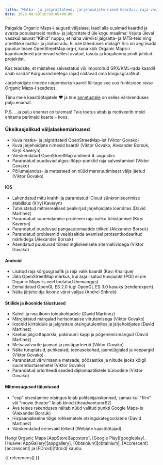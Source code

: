 ```yaml
---
title: "Matka- ja jalgrattateed, järjehoidjate nimed kaardil, raja valik, kõrgusgraafik ja palju muud augusti väljalaskes"
date: 2025-08-09T10:00:00+00:00
---
```


Paigalda Organic Maps-i augusti väljalase, laadi alla uusimad kaardid ja avasta populaarseid matka- ja jalgrattateid üle kogu maailma! Vajuta üleval vasakul asuvat "Kihid" nuppu, et näha värvilisi jalgratta- ja MTB-teid ning ametlikke matka- ja jalutusradu. Ei näe läheduses midagi? Siis on aeg lisada puuduv teave OpenStreetMap.org-i, kuna kõik Organic Maps-i kaardiandmed pärinevad sellest avatud, tasuta ja kogukonna poolt juhitud projektist.

Kas teadsite, et mistahes salvestatud või imporditud GPX/KML-rada kaardil saab valida? Kõrgusandmetega rajad näitavad oma kõrgusgraafikut.

Järjehoidjate nimede nägemiseks kaardil lülitage see uus funktsioon sisse Organic Maps-i seadetes.

Tänu meie kaastöötajatele ❤️ ja teie [annetustele](@/donate/index.et.md) on selles värskenduses palju enamat.

P.S. ...ja palju enamat on tulemas! Teie toetus aitab ja motiveerib meid ehitama parimaid kaarte – koos.

### Üksikasjalikud väljalaskemärkused

- Kuva matka- ja jalgrattateid OpenStreetMap-ist (Viktor Govako)
- Kuva järjehoidjate nimesid kaardil (Viktor Govako, Alexander Borsuk, Kiryl Kaveryn)
- Värskendatud OpenStreetMap andmed 4. augustini
- Parandatud puuduvad algus-/lõpp-punktid raja salvestamisel (Viktor Govako)
- Põllumajandus- ja metsateed on nüüd marsruutimisest välja jäetud (Viktor Govako)

#### iOS
- Lahendatud mitu krahhi ja parandatud iCloud sünkroniseerimise stabiilsus (Kiryl Kaveryn)
- Tutvustatud mitmerealised pealkirjad järjehoidjate loendites (David Martinez)
- Parandatud suurendamise probleem raja valiku tühistamisel (Kiryl Kaveryn)
- Parandatud puuduvad pangaautomaatide tõlked (Alexander Borsuk)
- Parandatud probleemid veebisaitide avamisel protsentkodeeritud märkidega (Alexander Borsuk)
- Asendatud puuduvad tõlked ingliskeelsete alternatiividega (Viktor Govako)

#### Android
- Lisatud raja kõrgusgraafik ja raja valik kaardil (Kavi Khalique)
- Jäta OpenStreetMap märkus, kui äsja lisatud huvipunkt (POI) ei ole Organic Maps-is veel toetatud (hemanggs)
- Eemaldatud OpenGL ES 2.0 tugi OpenGL ES 3.0 kasuks (renderexpert)
- Näita järjehoidja ikoone värvi valijas (Andrei Shkrob)

#### Stiilide ja ikoonide täiustused
- Kahvli ja noa ikoon toidukohtadele (David Martinez)
- Märgistatud märgalad horisontaalse viirutamisega (Viktor Govako)
- Ikoonid kiirtoidule ja jalgrattale otsingutulemites ja järjehoidjates (David Martinez)
- Kaetud jalgrattaparkla, pakiruumi kapp ja põgenemismängud (David Martinez)
- Metsavalvurite jaamad ja postipartnerid (Viktor Govako)
- Näita turuplatsid, puhkealad, teenusekohad, jaemüügialad ja veepargid (Viktor Govako)
- Parandatud värvimaania metsade, põõsastike ja niitude jaoks kõigil suurendustasemetel (Viktor Govako)
- Parandatud prioriteedi seaded diplomaatilistele büroodele (Viktor Govako)

#### Mitmesugused täiustused
- "cop" sisestamine otsingus leiab politseijaoskonnad, samas kui "film" või "movie theater" leiab kinod (theadventurer62)
- Ava teises rakenduses näitab nüüd valitud punkti Google Maps-is (Alexander Borsuk)
- Hispaaniakeelne tõlge rohkematele otsingukategooriatele (David Martinez)
- Värskendatud erinevaid tõlkeid (Weblate kaastöötajad)

Hangi Organic Maps [AppStore][appstore], [Google Play][googleplay], [Huawei AppGallery][appgallery], [Obtainium][obtainium], [Accrescent][accrescent] ja [FDroid][fdroid] kaudu.

{{ references() }}
